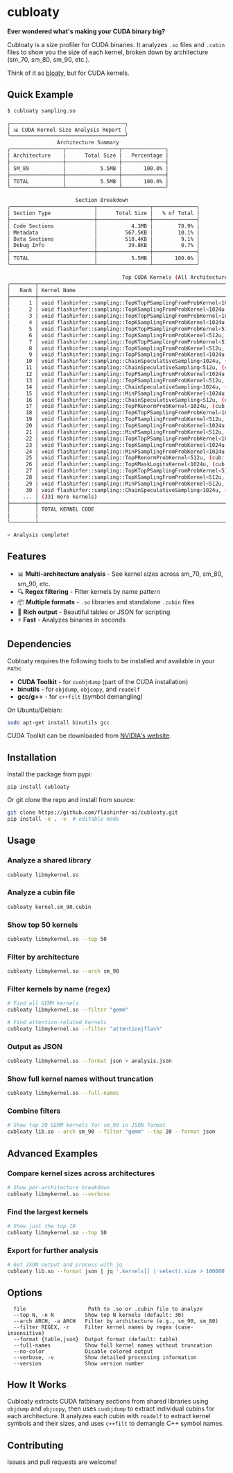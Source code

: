 # cubloaty

**Ever wondered what's making your CUDA binary big?**

Cubloaty is a size profiler for CUDA binaries. It analyzes `.so` files and `.cubin` files to show you the size of each kernel, broken down by architecture (sm_70, sm_80, sm_90, etc.).

Think of it as [bloaty](https://github.com/google/bloaty), but for CUDA kernels.

## Quick Example

```bash
$ cubloaty sampling.so

╭─────────────────────────────────────╮
│ 📊 CUDA Kernel Size Analysis Report │
╰─────────────────────────────────────╯
                Architecture Summary                
╭─────────────────┬─────────────────┬──────────────╮
│ Architecture    │      Total Size │   Percentage │
├─────────────────┼─────────────────┼──────────────┤
│ SM_89           │           5.5MB │       100.0% │
├─────────────────┼─────────────────┼──────────────┤
│ TOTAL           │           5.5MB │       100.0% │
╰─────────────────┴─────────────────┴──────────────╯

                      Section Breakdown                       
╭───────────────────────────┬─────────────────┬──────────────╮
│ Section Type              │      Total Size │   % of Total │
├───────────────────────────┼─────────────────┼──────────────┤
│ Code Sections             │           4.3MB │        78.9% │
│ Metadata                  │         567.5KB │        10.1% │
│ Data Sections             │         510.4KB │         9.1% │
│ Debug Info                │          39.8KB │         0.7% │
├───────────────────────────┼─────────────────┼──────────────┤
│ TOTAL                     │           5.5MB │       100.0% │
╰───────────────────────────┴─────────────────┴──────────────╯

                                     Top CUDA Kernels (All Architectures)                                      
╭────────┬────────────────────────────────────────────────────────────────────────┬──────────────┬────────────╮
│   Rank │ Kernel Name                                                            │    Code Size │  % of Code │
├────────┼────────────────────────────────────────────────────────────────────────┼──────────────┼────────────┤
│      1 │ void flashinfer::sampling::TopKTopPSamplingFromProbKernel<1024u, (c... │       55.8KB │       1.2% │
│      2 │ void flashinfer::sampling::TopKSamplingFromProbKernel<1024u, (cub::... │       55.5KB │       1.2% │
│      3 │ void flashinfer::sampling::TopKTopPSamplingFromProbKernel<1024u, (c... │       52.9KB │       1.2% │
│      4 │ void flashinfer::sampling::TopKSamplingFromProbKernel<1024u, (cub::... │       52.6KB │       1.2% │
│      5 │ void flashinfer::sampling::TopKTopPSamplingFromProbKernel<512u, (cu... │       51.5KB │       1.1% │
│      6 │ void flashinfer::sampling::TopKSamplingFromProbKernel<512u, (cub::C... │       51.2KB │       1.1% │
│      7 │ void flashinfer::sampling::TopKTopPSamplingFromProbKernel<512u, (cu... │       46.4KB │       1.0% │
│      8 │ void flashinfer::sampling::TopKSamplingFromProbKernel<512u, (cub::C... │       46.2KB │       1.0% │
│      9 │ void flashinfer::sampling::TopPSamplingFromProbKernel<1024u, (cub::... │       46.0KB │       1.0% │
│     10 │ void flashinfer::sampling::ChainSpeculativeSampling<1024u, (cub::CU... │       45.5KB │       1.0% │
│     11 │ void flashinfer::sampling::ChainSpeculativeSampling<512u, (cub::CUB... │       43.0KB │       1.0% │
│     12 │ void flashinfer::sampling::TopPSamplingFromProbKernel<1024u, (cub::... │       43.0KB │       1.0% │
│     13 │ void flashinfer::sampling::TopPSamplingFromProbKernel<512u, (cub::C... │       42.9KB │       1.0% │
│     14 │ void flashinfer::sampling::ChainSpeculativeSampling<1024u, (cub::CU... │       42.4KB │       0.9% │
│     15 │ void flashinfer::sampling::MinPSamplingFromProbKernel<1024u, (cub::... │       39.4KB │       0.9% │
│     16 │ void flashinfer::sampling::ChainSpeculativeSampling<512u, (cub::CUB... │       38.8KB │       0.9% │
│     17 │ void flashinfer::sampling::TopPRenormProbKernel<1024u, (cub::CUB_30... │       38.4KB │       0.9% │
│     18 │ void flashinfer::sampling::TopKTopPSamplingFromProbKernel<1024u, (c... │       38.1KB │       0.8% │
│     19 │ void flashinfer::sampling::TopPSamplingFromProbKernel<512u, (cub::C... │       38.0KB │       0.8% │
│     20 │ void flashinfer::sampling::TopKSamplingFromProbKernel<1024u, (cub::... │       37.9KB │       0.8% │
│     21 │ void flashinfer::sampling::MinPSamplingFromProbKernel<512u, (cub::C... │       36.9KB │       0.8% │
│     22 │ void flashinfer::sampling::TopKTopPSamplingFromProbKernel<1024u, (c... │       36.4KB │       0.8% │
│     23 │ void flashinfer::sampling::TopKSamplingFromProbKernel<1024u, (cub::... │       36.2KB │       0.8% │
│     24 │ void flashinfer::sampling::MinPSamplingFromProbKernel<1024u, (cub::... │       36.1KB │       0.8% │
│     25 │ void flashinfer::sampling::TopPRenormProbKernel<512u, (cub::CUB_300... │       34.5KB │       0.8% │
│     26 │ void flashinfer::sampling::TopKMaskLogitsKernel<1024u, (cub::CUB_30... │       34.2KB │       0.8% │
│     27 │ void flashinfer::sampling::TopKTopPSamplingFromProbKernel<512u, (cu... │       33.9KB │       0.8% │
│     28 │ void flashinfer::sampling::TopKSamplingFromProbKernel<512u, (cub::C... │       33.8KB │       0.7% │
│     29 │ void flashinfer::sampling::MinPSamplingFromProbKernel<512u, (cub::C... │       31.9KB │       0.7% │
│     30 │ void flashinfer::sampling::ChainSpeculativeSampling<1024u, (cub::CU... │       31.8KB │       0.7% │
│    ... │ (331 more kernels)                                                     │              │            │
├────────┼────────────────────────────────────────────────────────────────────────┼──────────────┼────────────┤
│        │ TOTAL KERNEL CODE                                                      │        4.4MB │   80.1% of │
│        │                                                                        │              │       file │
╰────────┴────────────────────────────────────────────────────────────────────────┴──────────────┴────────────╯

✓ Analysis complete!
```

## Features

- 📊 **Multi-architecture analysis** - See kernel sizes across sm_70, sm_80, sm_90, etc.
- 🔍 **Regex filtering** - Filter kernels by name pattern
- 📦 **Multiple formats** - `.so` libraries and standalone `.cubin` files
- 🎨 **Rich output** - Beautiful tables or JSON for scripting
- ⚡ **Fast** - Analyzes binaries in seconds

## Dependencies

Cubloaty requires the following tools to be installed and available in your `PATH`:

- **CUDA Toolkit** - for `cuobjdump` (part of the CUDA installation)
- **binutils** - for `objdump`, `objcopy`, and `readelf`
- **gcc/g++** - for `c++filt` (symbol demangling)

On Ubuntu/Debian:

```bash
sudo apt-get install binutils gcc
```

CUDA Toolkit can be downloaded from [NVIDIA's website](https://developer.nvidia.com/cuda-downloads).

## Installation

Install the package from pypi:

```
pip install cubloaty
```

Or git clone the repo and install from source:
```bash
git clone https://github.com/flashinfer-ai/cubloaty.git
pip install -e . -v  # editable mode
```

## Usage

### Analyze a shared library

```bash
cubloaty libmykernel.so
```

### Analyze a cubin file

```bash
cubloaty kernel.sm_90.cubin
```

### Show top 50 kernels

```bash
cubloaty libmykernel.so --top 50
```

### Filter by architecture

```bash
cubloaty libmykernel.so --arch sm_90
```

### Filter kernels by name (regex)

```bash
# Find all GEMM kernels
cubloaty libmykernel.so --filter "gemm"

# Find attention-related kernels
cubloaty libmykernel.so --filter "attention|flash"
```

### Output as JSON

```bash
cubloaty libmykernel.so --format json > analysis.json
```

### Show full kernel names without truncation

```bash
cubloaty libmykernel.so --full-names
```

### Combine filters

```bash
# Show top 20 GEMM kernels for sm_90 in JSON format
cubloaty lib.so --arch sm_90 --filter "gemm" --top 20 --format json
```

## Advanced Examples

### Compare kernel sizes across architectures

```bash
# Show per-architecture breakdown
cubloaty libmykernel.so --verbose
```

### Find the largest kernels

```bash
# Show just the top 10
cubloaty libmykernel.so --top 10
```

### Export for further analysis

```bash
# Get JSON output and process with jq
cubloaty lib.so --format json | jq '.kernels[] | select(.size > 100000)'
```

## Options

```
  file                    Path to .so or .cubin file to analyze
  --top N, -n N          Show top N kernels (default: 30)
  --arch ARCH, -a ARCH   Filter by architecture (e.g., sm_90, sm_80)
  --filter REGEX, -r     Filter kernel names by regex (case-insensitive)
  --format {table,json}  Output format (default: table)
  --full-names           Show full kernel names without truncation
  --no-color             Disable colored output
  --verbose, -v          Show detailed processing information
  --version              Show version number
```

## How It Works

Cubloaty extracts CUDA fatbinary sections from shared libraries using `objdump` and `objcopy`, then uses `cuobjdump` to extract individual cubins for each architecture. It analyzes each cubin with `readelf` to extract kernel symbols and their sizes, and uses `c++filt` to demangle C++ symbol names.

## Contributing

Issues and pull requests are welcome!
